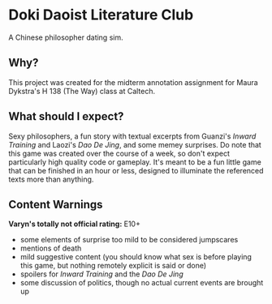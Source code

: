 # Doki Daoist Literature Club
A Chinese philosopher dating sim.

## Why?
This project was created for the midterm annotation assignment for Maura Dykstra's H 138 (The Way) class at Caltech.

## What should I expect?
Sexy philosophers, a fun story with textual excerpts from Guanzi's *Inward Training* and Laozi's *Dao De Jing*, and some memey surprises.
Do note that this game was created over the course of a week, so don't expect particularly high quality code or gameplay. It's meant to be
a fun little game that can be finished in an hour or less, designed to illuminate the referenced texts more than anything.

## Content Warnings
**Varyn's totally not official rating:** E10+ 
- some elements of surprise too mild to be considered jumpscares
- mentions of death
- mild suggestive content (you should know what sex is before playing this game, but nothing remotely explicit is said or done)
- spoilers for *Inward Training* and the *Dao De Jing*
- some discussion of politics, though no actual current events are brought up

